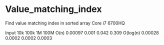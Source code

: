 # Value_matching_index
Find value matching index in sorted array
Core i7 6700HQ

Input      10k       100k      1M      100M
O(n)      0.00097   0.001     0.042   0.309
O(log(n)  0.00028   0.0002    0.0002  0.0003

